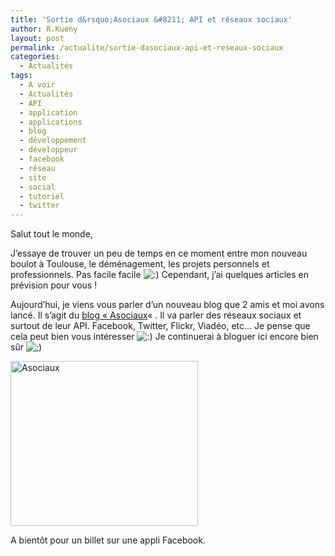 ```yaml
---
title: 'Sortie d&rsquo;Asociaux &#8211; API et réseaux sociaux'
author: R.Kueny
layout: post
permalink: /actualite/sortie-dasociaux-api-et-reseaux-sociaux
categories:
  - Actualités
tags:
  - A voir
  - Actualités
  - API
  - application
  - applications
  - blog
  - développement
  - développeur
  - facebook
  - réseau
  - site
  - social
  - tutoriel
  - twitter
---
```

Salut tout le monde,

J&rsquo;essaye de trouver un peu de temps en ce moment entre mon nouveau boulot à Toulouse, le déménagement, les projets personnels et professionnels. Pas facile facile <img src="http://rkueny.fr/wp-includes/images/smilies/icon_smile.gif" alt=":)" class="wp-smiley" /> Cependant, j&rsquo;ai quelques articles en prévision pour vous !

Aujourd&rsquo;hui, je viens vous parler d&rsquo;un nouveau blog que 2 amis et moi avons lancé. Il s&rsquo;agit du <a title="Asociaux : Api réseaux sociaux" href="http://asociaux.fr" target="_blank">blog &laquo;&nbsp;Asociaux</a>&laquo;&nbsp;. Il va parler des réseaux sociaux et surtout de leur API. Facebook, Twitter, Flickr, Viadéo, etc&#8230; Je pense que cela peut bien vous intéresser <img src="http://rkueny.fr/wp-includes/images/smilies/icon_smile.gif" alt=":)" class="wp-smiley" /> Je continuerai à bloguer ici encore bien sûr <img src="http://rkueny.fr/wp-includes/images/smilies/icon_wink.gif" alt=";)" class="wp-smiley" />

[<img class="aligncenter size-medium wp-image-1346" title="Asociaux" src="http://rkueny.fr/wp-content/uploads/2011/07/logo_asociaux_2-300x264.jpg" alt="Asociaux" width="300" height="264" />][1]

A bientôt pour un billet sur une appli Facebook.

 [1]: http://asociaux.fr